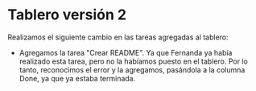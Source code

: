 # Tablero versión 2

Realizamos el siguiente cambio en las tareas agregadas al tablero:

- Agregamos la tarea "Crear README". Ya que Fernanda ya había realizado esta tarea, pero no la habíamos puesto en el tablero. Por lo tanto, reconocimos
el error y la agregamos, pasándola a la columna Done, ya que ya estaba terminada.

